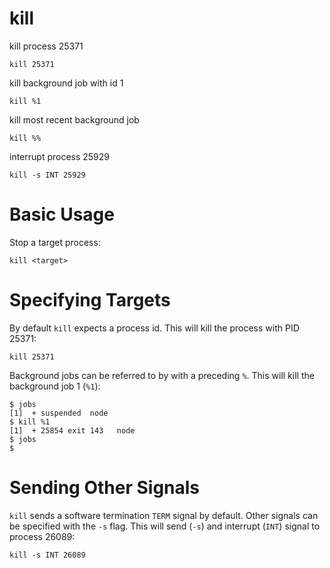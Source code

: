 # kill

kill process 25371

    kill 25371


kill background job with id 1

    kill %1


kill most recent background job

    kill %%


interrupt process 25929

    kill -s INT 25929



# Basic Usage

Stop a target process:

    kill <target>



# Specifying Targets

By default `kill` expects a process id. This will kill the process with PID
25371:

    kill 25371


Background jobs can be referred to by with a preceding `%`. This will kill the
background job 1 (`%1`):

    $ jobs
    [1]  + suspended  node
    $ kill %1
    [1]  + 25854 exit 143   node
    $ jobs
    $



# Sending Other Signals

`kill` sends a software termination `TERM` signal by default. Other signals can
be specified with the `-s` flag. This will send (`-s`) and interrupt (`INT`)
signal to process 26089:

    kill -s INT 26089


